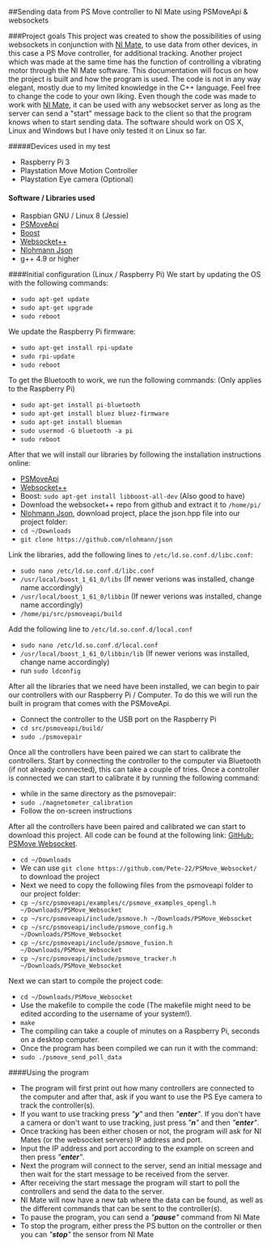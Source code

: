 ##Sending data from PS Move controller to NI Mate using PSMoveApi & websockets

###Project goals
This project was created to show the possibilities of using websockets in conjunction with [NI Mate](https://ni-mate.com/), to use data from other devices, in this case a PS Move controller, for additional tracking. Another project which was made at the same time has the function of controlling a vibrating motor through the NI Mate software. This documentation will focus on how the project is built and how the program is used. The code is not in any way elegant, mostly due to my limited knowledge in the C++ language. Feel free to change the code to your own liking. Even though the code was made to work with [NI Mate](https://ni-mate.com/), it can be used with any websocket server as long as the server can send a "start" message back to the client so that the program knows when to start sending data. The software should work on OS X, Linux and Windows but I have only tested it on Linux so far.

#####Devices used in my test
- Raspberry Pi 3
- Playstation Move Motion Controller
- Playstation Eye camera (Optional)

#### Software / Libraries used
- Raspbian GNU / Linux 8 (Jessie)
- [PSMoveApi](https://thp.io/2010/psmove/)
- [Boost](http://www.boost.org/)
- [Websocket++](https://github.com/zaphoyd/websocketpp)
- [Nlohmann Json](https://github.com/nlohmann/json)
- g++ 4.9 or higher

####Initial configuration (Linux / Raspberry Pi)
We start by updating the OS with the following commands:

- `sudo apt-get update`
- `sudo apt-get upgrade`
- `sudo reboot`

We update the Raspberry Pi firmware:

- `sudo apt-get install rpi-update`
- `sudo rpi-update`
- `sudo reboot`

To get the Bluetooth to work, we run the following commands:	(Only applies to the Raspberry Pi)

- `sudo apt-get install pi-bluetooth`
- `sudo apt-get install bluez bluez-firmware`
- `sudo apt-get install blueman`
- `sudo usermod -G bluetooth -a pi`
- `sudo reboot`

After that we will install our libraries by following the installation instructions online:

- [PSMoveApi](https://media.readthedocs.org/pdf/psmoveapi/latest/psmoveapi.pdf)
- [Websocket++](https://github.com/zaphoyd/websocketpp/wiki/Build-on-debian)
- Boost: `sudo apt-get install libboost-all-dev` (Also good to have)
- Download the websocket++ repo from github and extract it to `/home/pi/`
- [Nlohmann Json](https://github.com/nlohmann/json), download project, place the json.hpp file into our project folder:
- `cd ~/Downloads`
- `git clone https://github.com/nlohmann/json`

Link the libraries, add the following lines to `/etc/ld.so.conf.d/libc.conf`:

- `sudo nano /etc/ld.so.conf.d/libc.conf`
- `/usr/local/boost_1_61_0/libs` (If newer verions was installed, change name accordingly)
- `/usr/local/boost_1_61_0/libbin` (If newer verions was installed, change name accordingly)
- `/home/pi/src/psmoveapi/build`

Add the following line to `/etc/ld.so.conf.d/local.conf`

- `sudo nano /etc/ld.so.conf.d/local.conf`
- `/usr/local/boost_1_61_0/libbin/lib` (If newer verions was installed, change name accordingly)
- run `sudo ldconfig`

After all the libraries that we need have been installed, we can begin to pair our controllers with our Raspberry Pi / Computer. To do this we will run the built in program that comes with the PSMoveApi.

- Connect the controller to the USB port on the Raspberry Pi
- `cd src/psmoveapi/build/`
- `sudo ./psmovepair`

Once all the controllers have been paired we can start to calibrate the controllers. Start by connecting the controller to the computer via Bluetooth (if not already connected), this can take a couple of tries. Once a controller is connected we can start to calibrate it by running the following command:

- while in the same directory as the psmovepair:
- `sudo ./magnetometer_calibration`
- Follow the on-screen instructions

After all the controllers have been paired and calibrated we can start to download this project. All code can be found at the following link: [GitHub: PSMove Websocket](https://github.com/Pete-22/PSMove_Websocket/).

- `cd ~/Downloads`
- We can use `git clone https://github.com/Pete-22/PSMove_Websocket/` to download the project
- Next we need to copy the following files from the psmoveapi folder to our project folder:
- `cp ~/src/psmoveapi/examples/c/psmove_examples_opengl.h ~/Downloads/PSMove_Websocket`
- `cp ~/src/psmoveapi/include/psmove.h ~/Downloads/PSMove_Websocket`
- `cp ~/src/psmoveapi/include/psmove_config.h ~/Downloads/PSMove_Websocket`
- `cp ~/src/psmoveapi/include/psmove_fusion.h ~/Downloads/PSMove_Websocket`
- `cp ~/src/psmoveapi/include/psmove_tracker.h ~/Downloads/PSMove_Websocket`

Next we can start to compile the project code:

- `cd ~/Downloads/PSMove_Websocket`
- Use the makefile to compile the code (The makefile might need to be edited according to the username of your system!).
- `make`
- The compiling can take a couple of minutes on a Raspberry Pi, seconds on a desktop computer.
- Once the program has been compiled we can run it with the command:
- `sudo ./psmove_send_poll_data`

####Using the program
- The program will first print out how many controllers are connected to the computer and after that, ask if you want to use the PS Eye camera to track the controller(s).
- If you want to use tracking press _"**y**"_ and then _"**enter**"_. If you don't have a camera or don't want to use tracking, just press _"**n**"_ and then _"**enter**"_.
- Once tracking has been either chosen or not, the program will ask for NI Mates (or the websocket servers) IP address and port.
- Input the IP address and port according to the example on screen and then press _"**enter**"_.
- Next the program will connect to the server, send an initial message and then wait for the start message to be received from the server.
- After receiving the start message the program will start to poll the controllers and send the data to the server.
- NI Mate will now have a new tab where the data can be found, as well as the different commands that can be sent to the controller(s).
- To pause the program, you can send a _"**pause**"_ command from NI Mate
- To stop the program, either press the PS button on the controller or then you can _"**stop**"_ the sensor from NI Mate

